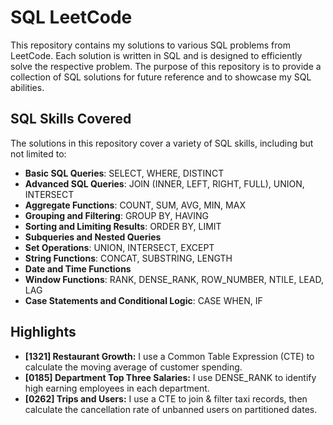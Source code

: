 # SQL LeetCode 

This repository contains my solutions to various SQL problems from LeetCode. Each solution is written in SQL and is designed to efficiently solve the respective problem. The purpose of this repository is to provide a collection of SQL solutions for future reference and to showcase my SQL abilities.

## SQL Skills Covered

The solutions in this repository cover a variety of SQL skills, including but not limited to:

- **Basic SQL Queries**: SELECT, WHERE, DISTINCT
- **Advanced SQL Queries**: JOIN (INNER, LEFT, RIGHT, FULL), UNION, INTERSECT
- **Aggregate Functions**: COUNT, SUM, AVG, MIN, MAX
- **Grouping and Filtering**: GROUP BY, HAVING
- **Sorting and Limiting Results**: ORDER BY, LIMIT
- **Subqueries and Nested Queries**
- **Set Operations**: UNION, INTERSECT, EXCEPT
- **String Functions**: CONCAT, SUBSTRING, LENGTH
- **Date and Time Functions**
- **Window Functions**: RANK, DENSE_RANK, ROW_NUMBER, NTILE, LEAD, LAG
- **Case Statements and Conditional Logic**: CASE WHEN, IF

## Highlights
- **[1321] Restaurant Growth:** I use a Common Table Expression (CTE) to calculate the moving average of customer spending.
- **[0185] Department Top Three Salaries:** I use DENSE_RANK to identify high earning employees in each department.
- **[0262] Trips and Users:** I use a CTE to join & filter taxi records, then calculate the cancellation rate of unbanned users on partitioned dates.
